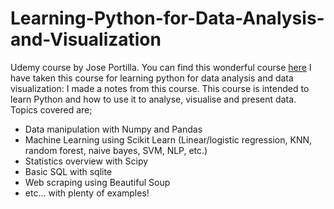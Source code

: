 # Learning-Python-for-Data-Analysis-and-Visualization
Udemy course by Jose Portilla. You can find this wonderful course [here](https://www.udemy.com/learning-python-for-data-analysis-and-visualization/learn/v4/overview)
I have taken this course for learning python for data analysis and data visualization:
I made a notes from this course.
This course is intended to learn Python and how to use it to analyse, visualise and present data.  
Topics covered are;
* Data manipulation with Numpy and Pandas  
* Machine Learning using Scikit Learn (Linear/logistic regression, KNN, random forest, naive bayes, SVM, NLP, etc.)  
* Statistics overview with Scipy  
* Basic SQL with sqlite  
* Web scraping using Beautiful Soup
* etc... with plenty of examples!
  

